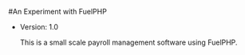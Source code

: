 #An Experiment with FuelPHP

* Version: 1.0

  This is a small scale payroll management software using FuelPHP.
